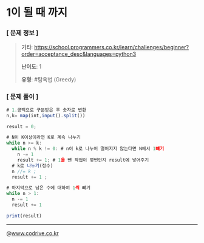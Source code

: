 # 1이 될 때 까지

### [ 문제 정보 ]
> **기타**: https://school.programmers.co.kr/learn/challenges/beginner?order=acceptance_desc&languages=python3
> 
> **난이도**: 1
>
> **유형**: #탐욕법 (Greedy)


### [ 문제 풀이 ]
```JavaScript
# 1.공백으로 구분받은 후 숫자로 변환
n,k= map(int,input().split())

result = 0;

# N이 K이상이라면 K로 계속 나누기
while n >= k:
  while n % k != 0: # n이 k로 나누어 떨어지지 않는다면 N에서 1뺴기
    n -= 1 
    result += 1; # 1을 뺀 작업이 몇번인지 result에 넣어주기
  # k로 나누기(정수)
  n //= k ;
  result += 1 ;

# 마지막으로 남은 수에 대하여 1씩 뺴기
while n > 1:
  n -= 1
  result += 1

print(result)

```


---
@www.codrive.co.kr